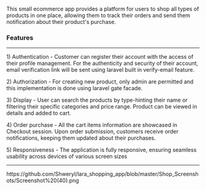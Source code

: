 <p>This small ecommerce app provides a platform for users to shop all types of products in one place,  allowing  them to track their orders and send them notification about their product's purchase.</p>

<h3>Features</h3>
<hr>
<p> 1) Authentication - Customer can register their account with the access of their profile management. For the authenticity and security of their account, email verification link will be sent using laravel built in verify-email feature.</p>

<p> 2) Authorization - For creating new product, only admin are permitted and this implementation is done using laravel gate facade.</p>

<p> 3) Display - User can search the products by type-hinting their name or filtering their specific categories and price range. Product can be viewed in details and added to cart.</p>

<p> 4) Order purchase - All the cart items information are showcased in Checkout session. Upon order submission, customers receive order notifications, keeping them updated about their purchases.</p>

<p> 5) Responsiveness - The application is fully responsive, ensuring seamless usability across devices of various screen sizes</p>

<hr>
https://github.com/Shweryl/lara_shopping_app/blob/master/Shop_Screenshots/Screenshot%20(40).png
